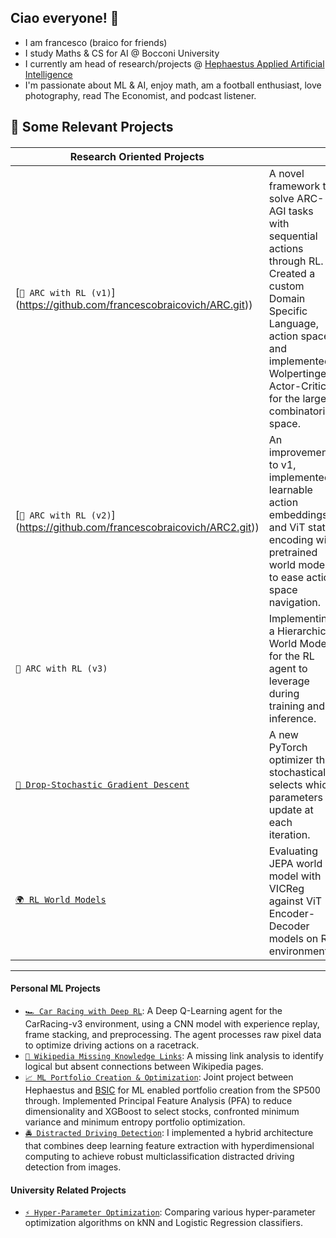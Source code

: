 
## Ciao everyone! 👋
 - I am francesco (braico for friends)
 - I study Maths & CS for AI @ Bocconi University
- I currently am head of research/projects @ [Hephaestus Applied Artificial Intelligence](https://github.com/Hephaestus-AI-Association)
- I'm passionate about ML & AI, enjoy math, am a football enthusiast, love photography, read The Economist, and podcast listener.

## 📌 Some Relevant Projects 

#### 
| Research Oriented Projects               | |                                      
|-----------------------------------------|--------------------------------------------------|
|[`🧠 ARC with RL (v1)`]  (https://github.com/francescobraicovich/ARC.git)) | A novel framework to solve ARC-AGI tasks with sequential actions through RL. Created a custom Domain Specific Language, action space and implemented Wolpertinger Actor-Critic for the large combinatorial space.|
| [`🧠 ARC with RL (v2)`] (https://github.com/francescobraicovich/ARC2.git)) | An improvement to v1, implemented learnable action embeddings and ViT state encoding with pretrained world model to ease action space navigation.|
| `🧠 ARC with RL (v3)` | Implementing a Hierarchical World Model for the RL agent to leverage during training and inference.|
| [`🔻 Drop-Stochastic Gradient Descent`](https://github.com/francescobraicovich/dsgd.git) | A new PyTorch optimizer that stochastically selects which parameters to update at each iteration.|
| [`🌍 RL World Models`](https://github.com/francescobraicovich/rl-worlds.git) | Evaluating JEPA world model with VICReg against ViT Encoder-Decoder models on RL environments.|

---

#### Personal ML Projects

- [`🏎️ Car Racing with Deep RL`](https://github.com/francescobraicovich/racing-rl): A Deep Q-Learning agent for the CarRacing-v3 environment, using a CNN model with experience replay, frame stacking, and preprocessing. The agent processes raw pixel data to optimize driving actions on a racetrack.
- [`🔗 Wikipedia Missing Knowledge Links`](https://github.com/francescobraicovich/Missing_Knowledge_Links_WIkipedia): A missing link analysis to identify logical but absent connections between Wikipedia pages.
- [`📈 ML Portfolio Creation & Optimization`](https://github.com/BSIC/bsic_hephaestus_paper): Joint project between Hephaestus and [BSIC](https://bsic.it) for ML enabled portfolio creation from the SP500 through. Implemented Principal Feature Analysis (PFA) to reduce dimensionality and XGBoost to select stocks, confronted minimum variance and minimum entropy portfolio optimization.
- [`🚔 Distracted Driving Detection`](https://github.com/francescobraicovich/Distracted-Driver-Detection): I implemented a hybrid architecture that combines deep learning feature extraction with hyperdimensional computing to achieve robust multiclassification distracted driving detection from images.

#### University Related Projects

- [`⚡️ Hyper-Parameter Optimization`](https://github.com/francescobraicovich/parameter_optimization.git): Comparing various hyper-parameter optimization algorithms on kNN and Logistic Regression classifiers.


